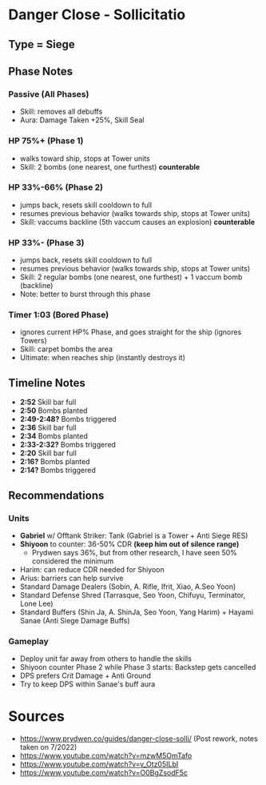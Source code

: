# Danger Close - Sollicitatio
## Type = Siege
## Phase Notes
### Passive (All Phases)
- Skill: removes all debuffs
- Aura: Damage Taken +25%, Skill Seal
### HP 75%+ (Phase 1)
- walks toward ship, stops at Tower units
- Skill: 2 bombs (one nearest, one furthest) **counterable**
### HP 33%-66% (Phase 2)
- jumps back, resets skill cooldown to full 
- resumes previous behavior (walks towards ship, stops at Tower units)
- Skill: vaccums backline (5th vaccum causes an explosion) **counterable**
### HP 33%- (Phase 3)
- jumps back, resets skill cooldown to full 
- resumes previous behavior (walks towards ship, stops at Tower units)
- Skill: 2 regular bombs (one nearest, one furthest) + 1 vaccum bomb (backline)
- Note: better to burst through this phase
### Timer 1:03 (Bored Phase)
- ignores current HP% Phase, and goes straight for the ship (ignores Towers)
- Skill: carpet bombs the area
- Ultimate: when reaches ship (instantly destroys it)
## Timeline Notes
- **2:52** Skill bar full
- **2:50** Bombs planted
- **2:49-2:48?** Bombs triggered
- **2:36** Skill bar full
- **2:34** Bombs planted
- **2:33-2:32?** Bombs triggered
- **2:20** Skill bar full
- **2:16?** Bombs planted
- **2:14?** Bombs triggered
## Recommendations
### Units
- **Gabriel** w/ Offtank Striker: Tank (Gabriel is a Tower + Anti Siege RES)
- **Shiyoon** to counter: 36-50% CDR **(keep him out of silence range)**
  - Prydwen says 36%, but from other research, I have seen 50% considered the minimum
- Harim: can reduce CDR needed for Shiyoon
- Arius: barriers can help survive
- Standard Damage Dealers (Sobin, A. Rifle, Ifrit, Xiao, A.Seo Yoon)
- Standard Defense Shred (Tarrasque, Seo Yoon, Chifuyu, Terminator, Lone Lee)
- Standard Buffers (Shin Ja, A. ShinJa, Seo Yoon, Yang Harim) + Hayami Sanae (Anti Siege Damage Buffs)
### Gameplay
- Deploy unit far away from others to handle the skills
- Shiyoon counter Phase 2 while Phase 3 starts: Backstep gets cancelled
- DPS prefers Crit Damage + Anti Ground
- Try to keep DPS within Sanae's buff aura
# Sources
- https://www.prydwen.co/guides/danger-close-solli/ (Post rework, notes taken on 7/2022)
- https://www.youtube.com/watch?v=mzwM5OmTafo
- https://www.youtube.com/watch?v=v_Otz05ILbI
- https://www.youtube.com/watch?v=O0BgZsodF5c
